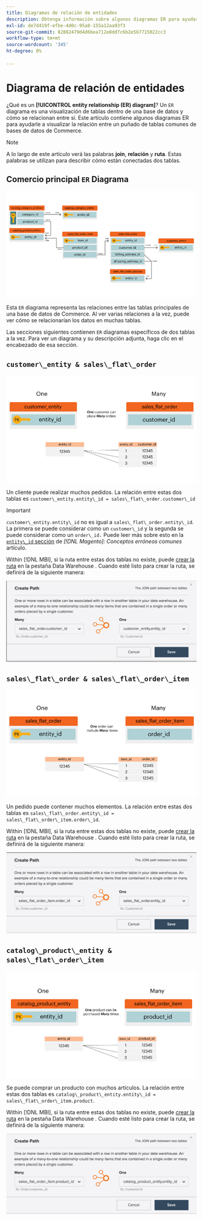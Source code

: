 ```yaml
---
title: Diagramas de relación de entidades
description: Obtenga información sobre algunos diagramas ER para ayudarle a visualizar la relación entre un puñado de tablas comunes de bases de datos de Commerce.
exl-id: de7d419f-efbe-4d0c-95a8-155a12aa93f3
source-git-commit: 82882479d4d6bea712e8dd7c6b2e5b7715022cc3
workflow-type: tm+mt
source-wordcount: '345'
ht-degree: 0%

---
```


# Diagrama de relación de entidades

¿Qué es un **[!UICONTROL entity relationship (ER) diagram]**? Un `ER` diagrama es una visualización de tablas dentro de una base de datos y cómo se relacionan entre sí. Este artículo contiene algunos diagramas ER para ayudarle a visualizar la relación entre un puñado de tablas comunes de bases de datos de Commerce.

>[!NOTE]
>
>A lo largo de este artículo verá las palabras **join**, **relación** y **ruta**. Estas palabras se utilizan para describir cómo están conectadas dos tablas.

## Comercio principal `ER` Diagrama

![4_DB_Chart](../../assets/4_DB_Chart.png)

Esta `ER` diagrama representa las relaciones entre las tablas principales de una base de datos de Commerce. Al ver varias relaciones a la vez, puede ver cómo se relacionarían los datos en muchas tablas.

Las secciones siguientes contienen `ER` diagramas específicos de dos tablas a la vez. Para ver un diagrama y su descripción adjunta, haga clic en el encabezado de esa sección.

## `customer\_entity & sales\_flat\_order`

![Un cliente hace muchos pedidos](../../assets/2_OneCustomerManyOrders.png)

Un cliente puede realizar muchos pedidos. La relación entre estas dos tablas es `customer\_entity.entity\_id = sales\_flat\_order.customer\_id`

>[!IMPORTANT]
>
>`customer\_entity.entity\_id` no es igual a `sales\_flat\_order.entity\_id`. La primera se puede considerar como un `customer\_id` y la segunda se puede considerar como un `order\_id.` Puede leer más sobre esto en la [`entity\_id` sección](https://support.magento.com/hc/en-us/articles/360016729951) de _[!DNL Magento]: Conceptos erróneos comunes_ artículo.

Within [!DNL MBI], si la ruta entre estas dos tablas no existe, puede [crear la ruta](../data-warehouse-mgr/create-paths-calc-columns.md) en la pestaña Data Warehouse . Cuando esté listo para crear la ruta, se definirá de la siguiente manera:

![](../../assets/SFO___CE_path.png)

## `sales\_flat\_order & sales\_flat\_order\_item`

![1_OneOrderManyItems](../../assets/1_OneOrderManyItems.png)

Un pedido puede contener muchos elementos. La relación entre estas dos tablas es `sales\_flat\_order.entity\_id = sales\_flat\_order\_item.order\_id`.

Within [!DNL MBI], si la ruta entre estas dos tablas no existe, puede [crear la ruta](../data-warehouse-mgr/create-paths-calc-columns.md) en la pestaña Data Warehouse . Cuando esté listo para crear la ruta, se definirá de la siguiente manera:

![](../../assets/SFOI___SFO_path.png)

## `catalog\_product\_entity & sales\_flat\_order\_item`

![3_OneProductManyTimes](../../assets/3_OneProductManyTimes.png)

Se puede comprar un producto con muchos artículos. La relación entre estas dos tablas es `catalog\_product\_entity.entity\_id = sales\_flat\_order\_item.product`.

Within [!DNL MBI], si la ruta entre estas dos tablas no existe, puede [crear la ruta](../data-warehouse-mgr/create-paths-calc-columns.md) en la pestaña Data Warehouse . Cuando esté listo para crear la ruta, se definirá de la siguiente manera:

![](../../assets/SFOI___CPE_path.png)
